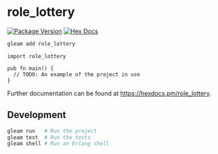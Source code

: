 # role_lottery

[![Package Version](https://img.shields.io/hexpm/v/role_lottery)](https://hex.pm/packages/role_lottery)
[![Hex Docs](https://img.shields.io/badge/hex-docs-ffaff3)](https://hexdocs.pm/role_lottery/)

```sh
gleam add role_lottery
```
```gleam
import role_lottery

pub fn main() {
  // TODO: An example of the project in use
}
```

Further documentation can be found at <https://hexdocs.pm/role_lottery>.

## Development

```sh
gleam run   # Run the project
gleam test  # Run the tests
gleam shell # Run an Erlang shell
```
